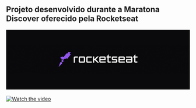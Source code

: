## Projeto desenvolvido durante a Maratona Discover oferecido pela Rocketseat

<img src = "./image/logo.png">

<!-- ![Programa-rodando](https://j.gifs.com/VA42o9.gif) -->

[![Watch the video](https://i1.ytimg.com/vi/<https://youtu.be/hAMPYnjAMnA>/maxresdefault.jpg)](https://youtu.be/hAMPYnjAMnA)
